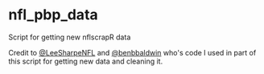 # nfl_pbp_data
Script for getting new nflscrapR data

Credit to [@LeeSharpeNFL](https://twitter.com/LeeSharpeNFL) and [@benbbaldwin](https://twitter.com/benbbaldwin) who's code I used in part of this script for getting new data and cleaning it. 
